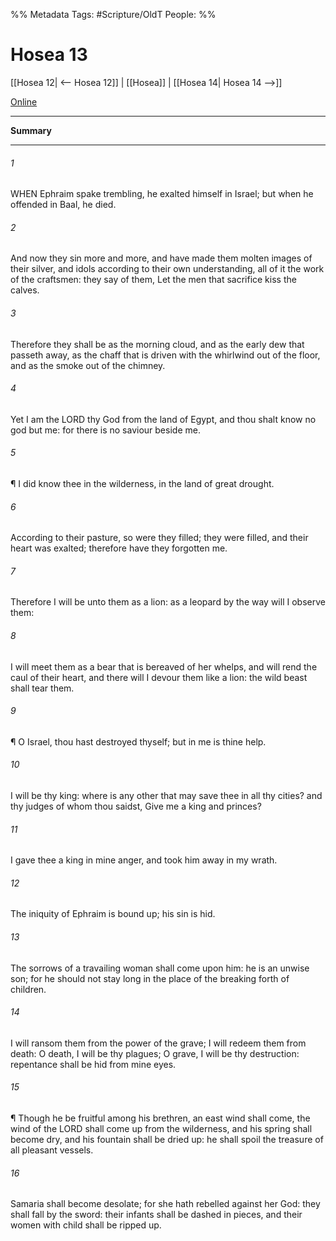 

%% Metadata
Tags: #Scripture/OldT
People: 
%%
# Hosea 13
[[Hosea 12| <-- Hosea 12]] | [[Hosea]] | [[Hosea 14| Hosea 14 -->]]

[Online](https://churchofjesuschrist.org/study/scriptures/ot/hosea/13?lang=eng)

---
__Summary__



---

###### 1
WHEN Ephraim spake trembling, he exalted himself in Israel; but when he offended in Baal, he died.
###### 2
And now they sin more and more, and have made them molten images of their silver, and idols according to their own understanding, all of it the work of the craftsmen: they say of them, Let the men that sacrifice kiss the calves.
###### 3
Therefore they shall be as the morning cloud, and as the early dew that passeth away, as the chaff that is driven with the whirlwind out of the floor, and as the smoke out of the chimney.
###### 4
Yet I am the LORD thy God from the land of Egypt, and thou shalt know no god but me: for there is no saviour beside me.
###### 5
¶ I did know thee in the wilderness, in the land of great drought.
###### 6
According to their pasture, so were they filled; they were filled, and their heart was exalted; therefore have they forgotten me.
###### 7
Therefore I will be unto them as a lion: as a leopard by the way will I observe them:
###### 8
I will meet them as a bear that is bereaved of her whelps, and will rend the caul of their heart, and there will I devour them like a lion: the wild beast shall tear them.
###### 9
¶ O Israel, thou hast destroyed thyself; but in me is thine help.
###### 10
I will be thy king: where is any other that may save thee in all thy cities?  and thy judges of whom thou saidst, Give me a king and princes?
###### 11
I gave thee a king in mine anger, and took him away in my wrath.
###### 12
The iniquity of Ephraim is bound up; his sin is hid.
###### 13
The sorrows of a travailing woman shall come upon him: he is an unwise son; for he should not stay long in the place of the breaking forth of children.
###### 14
I will ransom them from the power of the grave; I will redeem them from death: O death, I will be thy plagues; O grave, I will be thy destruction: repentance shall be hid from mine eyes.
###### 15
¶ Though he be fruitful among his brethren, an east wind shall come, the wind of the LORD shall come up from the wilderness, and his spring shall become dry, and his fountain shall be dried up: he shall spoil the treasure of all pleasant vessels.
###### 16
Samaria shall become desolate; for she hath rebelled against her God: they shall fall by the sword: their infants shall be dashed in pieces, and their women with child shall be ripped up.



